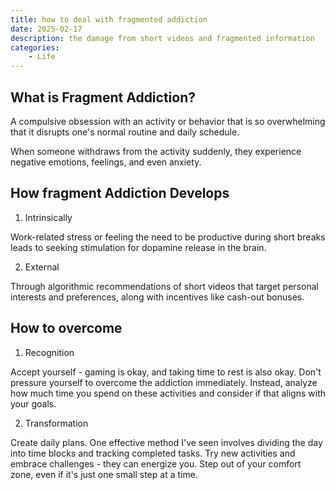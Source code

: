 ```yaml
---
title: how to deal with fragmented addiction
date: 2025-02-17
description: the damage from short videos and fragmented information
categories:
    - Life
---
```


## What is Fragment Addiction?

A compulsive obsession with an activity or behavior that is so overwhelming that it disrupts one's normal routine and daily schedule.

When someone withdraws from the activity suddenly, they experience negative emotions, feelings, and even anxiety.

## How fragment Addiction Develops

1. Intrinsically

Work-related stress or feeling the need to be productive during short breaks 
leads to seeking stimulation for dopamine release in the brain.

2. External

Through algorithmic recommendations of short videos that target personal interests and preferences, 
along with incentives like cash-out bonuses.

## How to overcome

1. Recognition

Accept yourself - gaming is okay, and taking time to rest is also okay.
Don't pressure yourself to overcome the addiction immediately. Instead, analyze how much time you spend on these activities and consider if that aligns with your goals.

2. Transformation

Create daily plans. One effective method I've seen involves dividing the day into time blocks and tracking completed tasks.
Try new activities and embrace challenges - they can energize you.
Step out of your comfort zone, even if it's just one small step at a time.
